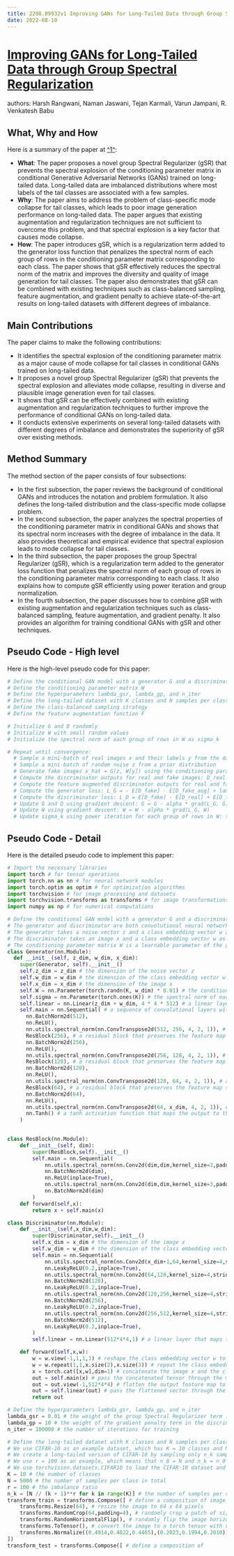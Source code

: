 ```yaml
---
title: 2208.09932v1 Improving GANs for Long-Tailed Data through Group Spectral Regularization
date: 2022-08-10
---
```


# [Improving GANs for Long-Tailed Data through Group Spectral Regularization](http://arxiv.org/abs/2208.09932v1)

authors: Harsh Rangwani, Naman Jaswani, Tejan Karmali, Varun Jampani, R. Venkatesh Babu


## What, Why and How

[1]: https://arxiv.org/abs/2208.09932 "[2208.09932] Improving GANs for Long-Tailed Data through ... - arXiv.org"
[2]: https://arxiv.org/pdf/2207.09932v1.pdf "Determining the volume fraction in 2-phase composites and ... - arXiv.org"
[3]: http://arxiv-export3.library.cornell.edu/abs/2201.09932v1 "[2201.09932v1] Learning Optimal Fair Classification Trees"

Here is a summary of the paper at [^1^][1]:

- **What**: The paper proposes a novel group Spectral Regularizer (gSR) that prevents the spectral explosion of the conditioning parameter matrix in conditional Generative Adversarial Networks (GANs) trained on long-tailed data. Long-tailed data are imbalanced distributions where most labels of the tail classes are associated with a few samples.
- **Why**: The paper aims to address the problem of class-specific mode collapse for tail classes, which leads to poor image generation performance on long-tailed data. The paper argues that existing augmentation and regularization techniques are not sufficient to overcome this problem, and that spectral explosion is a key factor that causes mode collapse.
- **How**: The paper introduces gSR, which is a regularization term added to the generator loss function that penalizes the spectral norm of each group of rows in the conditioning parameter matrix corresponding to each class. The paper shows that gSR effectively reduces the spectral norm of the matrix and improves the diversity and quality of image generation for tail classes. The paper also demonstrates that gSR can be combined with existing techniques such as class-balanced sampling, feature augmentation, and gradient penalty to achieve state-of-the-art results on long-tailed datasets with different degrees of imbalance.

## Main Contributions

The paper claims to make the following contributions:

- It identifies the spectral explosion of the conditioning parameter matrix as a major cause of mode collapse for tail classes in conditional GANs trained on long-tailed data.
- It proposes a novel group Spectral Regularizer (gSR) that prevents the spectral explosion and alleviates mode collapse, resulting in diverse and plausible image generation even for tail classes.
- It shows that gSR can be effectively combined with existing augmentation and regularization techniques to further improve the performance of conditional GANs on long-tailed data.
- It conducts extensive experiments on several long-tailed datasets with different degrees of imbalance and demonstrates the superiority of gSR over existing methods.

## Method Summary

The method section of the paper consists of four subsections:

- In the first subsection, the paper reviews the background of conditional GANs and introduces the notation and problem formulation. It also defines the long-tailed distribution and the class-specific mode collapse problem.
- In the second subsection, the paper analyzes the spectral properties of the conditioning parameter matrix in conditional GANs and shows that its spectral norm increases with the degree of imbalance in the data. It also provides theoretical and empirical evidence that spectral explosion leads to mode collapse for tail classes.
- In the third subsection, the paper proposes the group Spectral Regularizer (gSR), which is a regularization term added to the generator loss function that penalizes the spectral norm of each group of rows in the conditioning parameter matrix corresponding to each class. It also explains how to compute gSR efficiently using power iteration and group normalization.
- In the fourth subsection, the paper discusses how to combine gSR with existing augmentation and regularization techniques such as class-balanced sampling, feature augmentation, and gradient penalty. It also provides an algorithm for training conditional GANs with gSR and other techniques.

## Pseudo Code - High level

Here is the high-level pseudo code for this paper:

```python
# Define the conditional GAN model with a generator G and a discriminator D
# Define the conditioning parameter matrix W
# Define the hyperparameters lambda_gsr, lambda_gp, and n_iter
# Define the long-tailed dataset with K classes and N samples per class
# Define the class-balanced sampling strategy
# Define the feature augmentation function F

# Initialize G and D randomly
# Initialize W with small random values
# Initialize the spectral norm of each group of rows in W as sigma_k

# Repeat until convergence:
  # Sample a mini-batch of real images x and their labels y from the dataset using class-balanced sampling
  # Sample a mini-batch of random noise z from a prior distribution
  # Generate fake images x_hat = G(z, W[y]) using the conditioning parameter matrix W
  # Compute the discriminator outputs for real and fake images: D_real = D(x, W[y]), D_fake = D(x_hat, W[y])
  # Compute the feature augmented discriminator outputs for real and fake images: D_real_aug = D(F(x), W[y]), D_fake_aug = D(F(x_hat), W[y])
  # Compute the generator loss: L_G = - E[D_fake] - E[D_fake_aug] + lambda_gsr * gSR(W) # gSR(W) is the group Spectral Regularizer term
  # Compute the discriminator loss: L_D = E[D_fake] - E[D_real] + E[D_fake_aug] - E[D_real_aug] + lambda_gp * GP(D) # GP(D) is the gradient penalty term
  # Update G and D using gradient descent: G = G - alpha * grad(L_G, G), D = D - alpha * grad(L_D, D)
  # Update W using gradient descent: W = W - alpha * grad(L_G, W)
  # Update sigma_k using power iteration for each group of rows in W: sigma_k = max(eig(W[k])) # eig(W[k]) is the eigenvalue decomposition of W[k]
```

## Pseudo Code - Detail

Here is the detailed pseudo code to implement this paper:

```python
# Import the necessary libraries
import torch # for tensor operations
import torch.nn as nn # for neural network modules
import torch.optim as optim # for optimization algorithms
import torchvision # for image processing and datasets
import torchvision.transforms as transforms # for image transformations
import numpy as np # for numerical computations

# Define the conditional GAN model with a generator G and a discriminator D
# The generator and discriminator are both convolutional neural networks with residual blocks and spectral normalization
# The generator takes a noise vector z and a class embedding vector w as inputs and outputs a fake image x_hat
# The discriminator takes an image x and a class embedding vector w as inputs and outputs a scalar score D(x, w)
# The conditioning parameter matrix W is a learnable parameter of the generator that maps the class label y to the class embedding vector w
class Generator(nn.Module):
  def __init__(self, z_dim, w_dim, x_dim):
    super(Generator, self).__init__()
    self.z_dim = z_dim # the dimension of the noise vector z
    self.w_dim = w_dim # the dimension of the class embedding vector w
    self.x_dim = x_dim # the dimension of the image x
    self.W = nn.Parameter(torch.randn(K, w_dim) * 0.01) # the conditioning parameter matrix W with K rows and w_dim columns, initialized with small random values
    self.sigma = nn.Parameter(torch.ones(K)) # the spectral norm of each group of rows in W, initialized with ones
    self.linear = nn.Linear(z_dim + w_dim, 4 * 4 * 512) # a linear layer that maps the concatenated vector [z; w] to a feature map of size 4 x 4 x 512
    self.main = nn.Sequential( # a sequence of convolutional layers with residual blocks and spectral normalization
      nn.BatchNorm2d(512),
      nn.ReLU(),
      nn.utils.spectral_norm(nn.ConvTranspose2d(512, 256, 4, 2, 1)), # a transposed convolution layer that upsamples the feature map from 4 x 4 x 512 to 8 x 8 x 256
      ResBlock(256), # a residual block that preserves the feature map size of 8 x 8 x 256
      nn.BatchNorm2d(256),
      nn.ReLU(),
      nn.utils.spectral_norm(nn.ConvTranspose2d(256, 128, 4, 2, 1)), # a transposed convolution layer that upsamples the feature map from 8 x 8 x 256 to 16 x 16 x 128
      ResBlock(128), # a residual block that preserves the feature map size of 16 x 16 x 128
      nn.BatchNorm2d(128),
      nn.ReLU(),
      nn.utils.spectral_norm(nn.ConvTranspose2d(128, 64, 4, 2, 1)), # a transposed convolution layer that upsamples the feature map from 16 x 16 x 128 to 32 x 32 x 64
      ResBlock(64), # a residual block that preserves the feature map size of 32 x 32 x 64
      nn.BatchNorm2d(64),
      nn.ReLU(),
      nn.utils.spectral_norm(nn.ConvTranspose2d(64, x_dim, 4, 2, 1)), # a transposed convolution layer that upsamples the feature map from 32 x 32 x 64 to 64 x 64 x x_dim
      nn.Tanh() # a tanh activation function that maps the output to the range [-1, 1]
    )

  
class ResBlock(nn.Module):
    def __init__(self, dim):
        super(ResBlock,self).__init__()
        self.main = nn.Sequential(
            nn.utils.spectral_norm(nn.Conv2d(dim,dim,kernel_size=3,padding=1)),
            nn.BatchNorm2d(dim),
            nn.ReLU(inplace=True),
            nn.utils.spectral_norm(nn.Conv2d(dim,dim,kernel_size=3,padding=1)),
            nn.BatchNorm2d(dim)
        )
    def forward(self,x):
        return x + self.main(x)

class Discriminator(nn.Module):
    def __init__(self,x_dim,w_dim):
        super(Discriminator,self).__init__()
        self.x_dim = x_dim # the dimension of the image x
        self.w_dim = w_dim # the dimension of the class embedding vector w
        self.main = nn.Sequential(
            nn.utils.spectral_norm(nn.Conv2d(x_dim+1,64,kernel_size=4,stride=2,padding=1)), # a convolution layer that downsamples the concatenated tensor [x; w] from 65 x 64 x 64 to 64 x 32 x 32
            nn.LeakyReLU(0.2,inplace=True),
            nn.utils.spectral_norm(nn.Conv2d(64,128,kernel_size=4,stride=2,padding=1)), # a convolution layer that downsamples the feature map from 64 x 32 x 32 to 128 x 16 x 16
            nn.BatchNorm2d(128),
            nn.LeakyReLU(0.2,inplace=True),
            nn.utils.spectral_norm(nn.Conv2d(128,256,kernel_size=4,stride=2,padding=1)), # a convolution layer that downsamples the feature map from 128 x 16 x 16 to 256 x 8 x 8
            nn.BatchNorm2d(256),
            nn.LeakyReLU(0.2,inplace=True),
            nn.utils.spectral_norm(nn.Conv2d(256,512,kernel_size=4,stride=2,padding=1)), # a convolution layer that downsamples the feature map from 256 x 8 x 8 to 512 x 4 x 4
            nn.BatchNorm2d(512),
            nn.LeakyReLU(0.2,inplace=True),
        )
        self.linear = nn.Linear(512*4*4,1) # a linear layer that maps the flattened feature map of size 512*4*4 to a scalar score

    def forward(self,x,w):
        w = w.view(-1,1,1,1) # reshape the class embedding vector w to a tensor of size -1 x 1 x 1 x 1
        w = w.repeat(1,1,x.size(2),x.size(3)) # repeat the class embedding vector w along the spatial dimensions to match the size of the image x
        x = torch.cat([x,w],dim=1) # concatenate the image x and the class embedding vector w along the channel dimension to form a tensor of size -1 x (x_dim + 1) x 64 x 64
        out = self.main(x) # pass the concatenated tensor through the main module of the discriminator
        out = out.view(-1,512*4*4) # flatten the output feature map to a vector of size -1 x (512*4*4)
        out = self.linear(out) # pass the flattened vector through the linear layer of the discriminator
        return out

# Define the hyperparameters lambda_gsr, lambda_gp, and n_iter
lambda_gsr = 0.01 # the weight of the group Spectral Regularizer term in the generator loss function
lambda_gp = 10 # the weight of the gradient penalty term in the discriminator loss function
n_iter = 100000 # the number of iterations for training

# Define the long-tailed dataset with K classes and N samples per class
# We use CIFAR-10 as an example dataset, which has K = 10 classes and N = 5000 samples per class in total
# We create a long-tailed version of CIFAR-10 by sampling only n_k samples per class, where n_k follows a power-law distribution with an imbalance ratio r
# We use r = 100 as an example, which means that n_0 = N and n_k = n_0 / (k + 1)^r for k > 0
# We use torchvision.datasets.CIFAR10 to load the CIFAR-10 dataset and torchvision.transforms to apply some image transformations such as resizing, cropping, flipping, and normalization
K = 10 # the number of classes
N = 5000 # the number of samples per class in total
r = 100 # the imbalance ratio
n_k = [N // (k + 1)**r for k in range(K)] # the number of samples per class in the long-tailed version
transform_train = transforms.Compose([ # define a composition of image transformations for training data
    transforms.Resize(64), # resize the image to 64 x 64 pixels
    transforms.RandomCrop(64,padding=4), # randomly crop a patch of size 64 x 64 pixels with padding of size 4 pixels on each side
    transforms.RandomHorizontalFlip(), # randomly flip the image horizontally with probability 0.5
    transforms.ToTensor(), # convert the image to a torch tensor with values in range [0,1]
    transforms.Normalize((0.4914,0.4822,0.4465),(0.2023,0.1994,0.2010)), # normalize the image with mean and standard deviation for each channel
])
transform_test = transforms.Compose([ # define a composition of